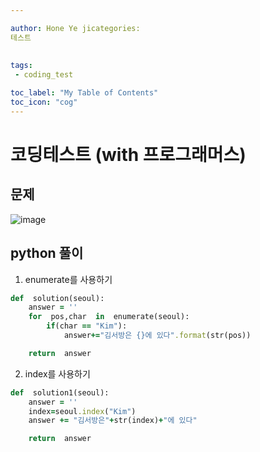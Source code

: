 ```yaml
---

author: Hone Ye jicategories: 
테스트
 
 
tags: 
 - coding_test

toc_label: "My Table of Contents"
toc_icon: "cog"
---
```

# 코딩테스트 (with 프로그래머스)

## 문제
![image](https://user-images.githubusercontent.com/45659433/155485880-f54b8044-9998-4582-a6ef-175f210bfba9.png)


## python 풀이 

1. enumerate를 사용하기
```ruby
def  solution(seoul):
	answer = ''
	for  pos,char  in  enumerate(seoul):
		if(char == "Kim"):
			answer+="김서방은 {}에 있다".format(str(pos))

	return  answer
```


2. index를 사용하기
```ruby
def  solution1(seoul):
	answer = ''
	index=seoul.index("Kim")
	answer += "김서방은"+str(index)+"에 있다"

	return  answer
```
<!--stackedit_data:
eyJoaXN0b3J5IjpbLTIxMjQxOTMxOTgsMTEzNTA5NTQwOSwtMT
E0OTc0MTU5LC0yNzE0MTAzMDldfQ==
-->